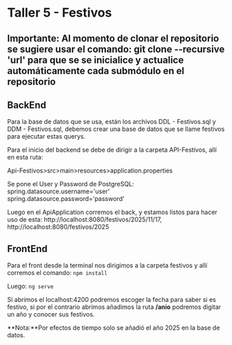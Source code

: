# Taller 5 - Festivos
## Importante: Al momento de clonar el repositorio se sugiere usar el comando: git clone --recursive 'url' para que se se inicialice y actualice automáticamente cada submódulo en el repositorio

## BackEnd

Para la base de datos que se usa, están los archivos DDL - Festivos.sql y DDM - Festivos.sql, debemos crear una base de datos que se llame festivos para ejecutar estas querys. 

Para el inicio del backend se debe de dirigir a la carpeta API-Festivos, allí en esta ruta:

Api-Festivos>src>main>resources>application.properties

Se pone el User y Password de PostgreSQL: 
spring.datasource.username='user'
spring.datasource.password='password'

Luego en el ApiApplication corremos el back, y estamos listos para hacer uso de esta: 
http://localhost:8080/festivos/2025/11/17, 
http://localhost:8080/festivos/2025

## FrontEnd
Para el front desde la terminal nos dirigimos a la carpeta festivos y allí corremos el comando: 
`npm install`

Luego: 
`ng serve`

Si abrimos el localhost:4200 podremos escoger la fecha para saber si es festivo, si por el contrario abrimos añadimos la ruta **/anio** podremos digitar un año y conocer sus festivos.

**Nota:**Por efectos de tiempo solo se añadió el año 2025 en la base de datos.
